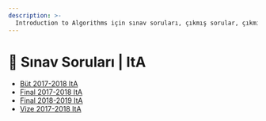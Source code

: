 ```yaml
---
description: >-
  Introduction to Algorithms için sınav soruları, çıkmış sorular, çıkmışlar veya önceki senelerde çıkan sorular
---
```


# 📃 Sınav Soruları \| ItA

<!--YPackage.YGitbookIntegration-tarafından-otomatik-oluşturulmuştur-->

- [Büt 2017-2018 ItA](B%C3%BCt%202017-2018%20ItA.pdf)
- [Final 2017-2018 ItA](Final%202017-2018%20ItA.pdf)
- [Final 2018-2019 ItA](Final%202018-2019%20ItA.pdf)
- [Vize 2017-2018 ItA](Vize%202017-2018%20ItA.pdf)

<!--YPackage.YGitbookIntegration-tarafından-otomatik-oluşturulmuştur-->
